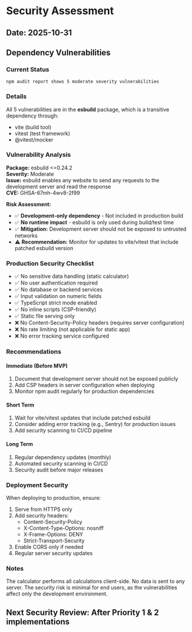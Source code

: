 # Security Assessment

## Date: 2025-10-31

## Dependency Vulnerabilities

### Current Status
```
npm audit report shows 5 moderate severity vulnerabilities
```

### Details
All 5 vulnerabilities are in the **esbuild** package, which is a transitive dependency through:
- vite (build tool)
- vitest (test framework)
- @vitest/mocker

### Vulnerability Analysis

**Package:** esbuild <=0.24.2  
**Severity:** Moderate  
**Issue:** esbuild enables any website to send any requests to the development server and read the response  
**CVE:** GHSA-67mh-4wv8-2f99  

**Risk Assessment:**
- ✅ **Development-only dependency** - Not included in production build
- ✅ **No runtime impact** - esbuild is only used during build/test time
- ✅ **Mitigation:** Development server should not be exposed to untrusted networks
- ⚠️ **Recommendation:** Monitor for updates to vite/vitest that include patched esbuild version

### Production Security Checklist

- ✅ No sensitive data handling (static calculator)
- ✅ No user authentication required
- ✅ No database or backend services
- ✅ Input validation on numeric fields
- ✅ TypeScript strict mode enabled
- ✅ No inline scripts (CSP-friendly)
- ✅ Static file serving only
- ❌ No Content-Security-Policy headers (requires server configuration)
- ❌ No rate limiting (not applicable for static app)
- ❌ No error tracking service configured

### Recommendations

#### Immediate (Before MVP)
1. Document that development server should not be exposed publicly
2. Add CSP headers in server configuration when deploying
3. Monitor npm audit regularly for production dependencies

#### Short Term
1. Wait for vite/vitest updates that include patched esbuild
2. Consider adding error tracking (e.g., Sentry) for production issues
3. Add security scanning to CI/CD pipeline

#### Long Term
1. Regular dependency updates (monthly)
2. Automated security scanning in CI/CD
3. Security audit before major releases

### Deployment Security

When deploying to production, ensure:
1. Serve from HTTPS only
2. Add security headers:
   - Content-Security-Policy
   - X-Content-Type-Options: nosniff
   - X-Frame-Options: DENY
   - Strict-Transport-Security
3. Enable CORS only if needed
4. Regular server security updates

### Notes

The calculator performs all calculations client-side. No data is sent to any server. The security risk is minimal for end users, as the vulnerabilities affect only the development environment.

## Next Security Review: After Priority 1 & 2 implementations
